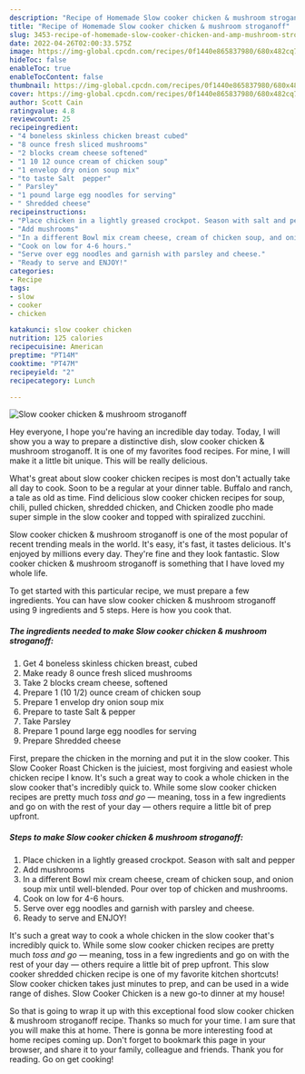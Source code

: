 ```yaml
---
description: "Recipe of Homemade Slow cooker chicken & mushroom stroganoff"
title: "Recipe of Homemade Slow cooker chicken & mushroom stroganoff"
slug: 3453-recipe-of-homemade-slow-cooker-chicken-and-amp-mushroom-stroganoff
date: 2022-04-26T02:00:33.575Z
image: https://img-global.cpcdn.com/recipes/0f1440e865837980/680x482cq70/slow-cooker-chicken-mushroom-stroganoff-recipe-main-photo.jpg
hideToc: false
enableToc: true
enableTocContent: false
thumbnail: https://img-global.cpcdn.com/recipes/0f1440e865837980/680x482cq70/slow-cooker-chicken-mushroom-stroganoff-recipe-main-photo.jpg
cover: https://img-global.cpcdn.com/recipes/0f1440e865837980/680x482cq70/slow-cooker-chicken-mushroom-stroganoff-recipe-main-photo.jpg
author: Scott Cain
ratingvalue: 4.8
reviewcount: 25
recipeingredient:
- "4 boneless skinless chicken breast cubed"
- "8 ounce fresh sliced mushrooms"
- "2 blocks cream cheese softened"
- "1 10 12 ounce cream of chicken soup"
- "1 envelop dry onion soup mix"
- "to taste Salt  pepper"
- " Parsley"
- "1 pound large egg noodles for serving"
- " Shredded cheese"
recipeinstructions:
- "Place chicken in a lightly greased crockpot. Season with salt and pepper"
- "Add mushrooms"
- "In a different Bowl mix cream cheese, cream of chicken soup, and onion soup mix until well-blended. Pour over top of chicken and mushrooms."
- "Cook on low for 4-6 hours."
- "Serve over egg noodles and garnish with parsley and cheese."
- "Ready to serve and ENJOY!"
categories:
- Recipe
tags:
- slow
- cooker
- chicken

katakunci: slow cooker chicken 
nutrition: 125 calories
recipecuisine: American
preptime: "PT14M"
cooktime: "PT47M"
recipeyield: "2"
recipecategory: Lunch

---
```



![Slow cooker chicken & mushroom stroganoff](https://img-global.cpcdn.com/recipes/0f1440e865837980/680x482cq70/slow-cooker-chicken-mushroom-stroganoff-recipe-main-photo.jpg)

Hey everyone, I hope you're having an incredible day today. Today, I will show you a way to prepare a distinctive dish, slow cooker chicken & mushroom stroganoff. It is one of my favorites food recipes. For mine, I will make it a little bit unique. This will be really delicious.

What&#39;s great about slow cooker chicken recipes is most don&#39;t actually take all day to cook. Soon to be a regular at your dinner table. Buffalo and ranch, a tale as old as time. Find delicious slow cooker chicken recipes for soup, chili, pulled chicken, shredded chicken, and Chicken zoodle pho made super simple in the slow cooker and topped with spiralized zucchini.

Slow cooker chicken & mushroom stroganoff is one of the most popular of recent trending meals in the world. It's easy, it's fast, it tastes delicious. It's enjoyed by millions every day. They're fine and they look fantastic. Slow cooker chicken & mushroom stroganoff is something that I have loved my whole life.


To get started with this particular recipe, we must prepare a few ingredients. You can have slow cooker chicken & mushroom stroganoff using 9 ingredients and 5 steps. Here is how you cook that.

<!--inarticleads1-->

##### The ingredients needed to make Slow cooker chicken & mushroom stroganoff:

1. Get 4 boneless skinless chicken breast, cubed
1. Make ready 8 ounce fresh sliced mushrooms
1. Take 2 blocks cream cheese, softened
1. Prepare 1 (10 1/2) ounce cream of chicken soup
1. Prepare 1 envelop dry onion soup mix
1. Prepare to taste Salt & pepper
1. Take  Parsley
1. Prepare 1 pound large egg noodles for serving
1. Prepare  Shredded cheese


First, prepare the chicken in the morning and put it in the slow cooker. This Slow Cooker Roast Chicken is the juiciest, most forgiving and easiest whole chicken recipe I know. It&#39;s such a great way to cook a whole chicken in the slow cooker that&#39;s incredibly quick to. While some slow cooker chicken recipes are pretty much *toss and go* — meaning, toss in a few ingredients and go on with the rest of your day — others require a little bit of prep upfront. 

<!--inarticleads2-->

##### Steps to make Slow cooker chicken & mushroom stroganoff:

1. Place chicken in a lightly greased crockpot. Season with salt and pepper
1. Add mushrooms
1. In a different Bowl mix cream cheese, cream of chicken soup, and onion soup mix until well-blended. Pour over top of chicken and mushrooms.
1. Cook on low for 4-6 hours.
1. Serve over egg noodles and garnish with parsley and cheese.
1. Ready to serve and ENJOY!

It&#39;s such a great way to cook a whole chicken in the slow cooker that&#39;s incredibly quick to. While some slow cooker chicken recipes are pretty much *toss and go* — meaning, toss in a few ingredients and go on with the rest of your day — others require a little bit of prep upfront. This slow cooker shredded chicken recipe is one of my favorite kitchen shortcuts! Slow cooker chicken takes just minutes to prep, and can be used in a wide range of dishes. Slow Cooker Chicken is a new go-to dinner at my house! 

So that is going to wrap it up with this exceptional food slow cooker chicken & mushroom stroganoff recipe. Thanks so much for your time. I am sure that you will make this at home. There is gonna be more interesting food at home recipes coming up. Don't forget to bookmark this page in your browser, and share it to your family, colleague and friends. Thank you for reading. Go on get cooking!
